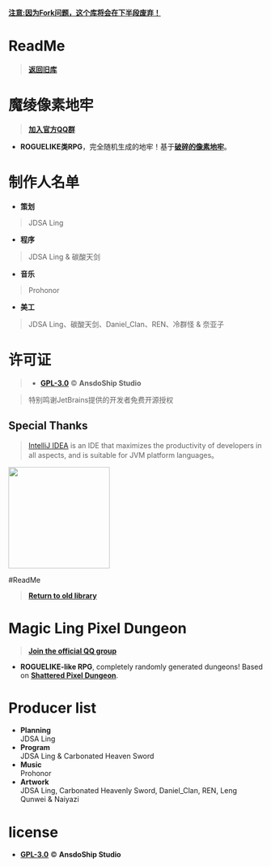 [**注意:因为Fork问题，这个库将会在下半段废弃！**]("#")
# ReadMe
> [**返回旧库**](https://github.com/AnsdoShip/MagicLingPixelDungeon)
# 魔绫像素地牢
> [**加入官方QQ群**](https://jq.qq.com/?_wv=1027&k=R7ZXeEQM)

* **ROGUELIKE类RPG**，完全随机生成的地牢！基于[**破碎的像素地牢**](https://github.com/AnsdoShip/Magic-Ling-Pixel-Dungeon-Ling/blob/main/LICENSE)。

# 制作人名单

* **策划**</br>
> JDSA Ling
* **程序**</br>
> JDSA Ling & 碳酸天剑
* **音乐**</br>
> Prohonor
* **美工**</br>
> JDSA Ling、碳酸天剑、Daniel_Clan、REN、冷群怪 & 奈亚子

# 许可证
> * [**GPL-3.0**](https://github.com/AnsdoShip/Magic-Ling-Pixel-Dungeon-Ling/blob/main/LICENSE.txt) © **AnsdoShip Studio**

> 特别鸣谢JetBrains提供的开发者免费开源授权
## Special Thanks
> [IntelliJ IDEA](https://zh.wikipedia.org/zh-hans/IntelliJ_IDEA) is an IDE that maximizes the productivity of developers in all aspects, and is suitable for JVM platform languages。

[<img src="https://user-images.githubusercontent.com/70191651/162109900-32e757f8-939c-4967-8145-b1a8ab599875.png" width="200"/>](https://www.jetbrains.com/?from=magiclingpixeldungeon)

#ReadMe
> [**Return to old library**](https://github.com/AnsdoShip/MagicLingPixelDungeon)
# Magic Ling Pixel Dungeon
> [**Join the official QQ group**](https://jq.qq.com/?_wv=1027&k=R7ZXeEQM)

* **ROGUELIKE-like RPG**, completely randomly generated dungeons! Based on [**Shattered Pixel Dungeon**](https://github.com/00-Evan/shattered-pixel-dungeon).

# Producer list

* **Planning**</br>
JDSA Ling
* **Program**</br>
JDSA Ling & Carbonated Heaven Sword
* **Music**</br>
Prohonor
* **Artwork**</br>
JDSA Ling, Carbonated Heavenly Sword, Daniel_Clan, REN, Leng Qunwei & Naiyazi

# license
* [**GPL-3.0**](https://github.com/AnsdoShip/Magic-Ling-Pixel-Dungeon-Ling/blob/main/LICENSE.txt) © **AnsdoShip Studio**
